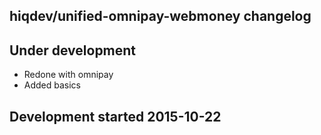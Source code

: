 hiqdev/unified-omnipay-webmoney changelog
-----------------------------------------

## Under development

- Redone with omnipay
- Added basics

## Development started 2015-10-22

